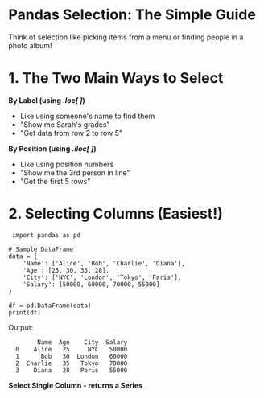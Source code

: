 #  Pandas Selection: The Simple Guide
Think of selection like picking items from a menu or finding people in a photo album!

# 1. The Two Main Ways to Select
**By Label (using ._loc[ ]_)**
* Like using someone's name to find them
* "Show me Sarah's grades"
* "Get data from row 2 to row 5"

**By Position (using _.iloc[ ]_)**
* Like using position numbers
* "Show me the 3rd person in line"
* "Get the first 5 rows"

 # 2. Selecting Columns (Easiest!)

     import pandas as pd
  
    # Sample DataFrame
    data = {
        'Name': ['Alice', 'Bob', 'Charlie', 'Diana'],
        'Age': [25, 30, 35, 28],
        'City': ['NYC', 'London', 'Tokyo', 'Paris'],
        'Salary': [50000, 60000, 70000, 55000]
    }
    
    df = pd.DataFrame(data)
    print(df)

  Output:
  
            Name  Age    City  Salary
      0    Alice   25     NYC   50000
      1      Bob   30  London   60000
      2  Charlie   35   Tokyo   70000
      3    Diana   28   Paris   55000

**Select Single Column - returns a Series**
